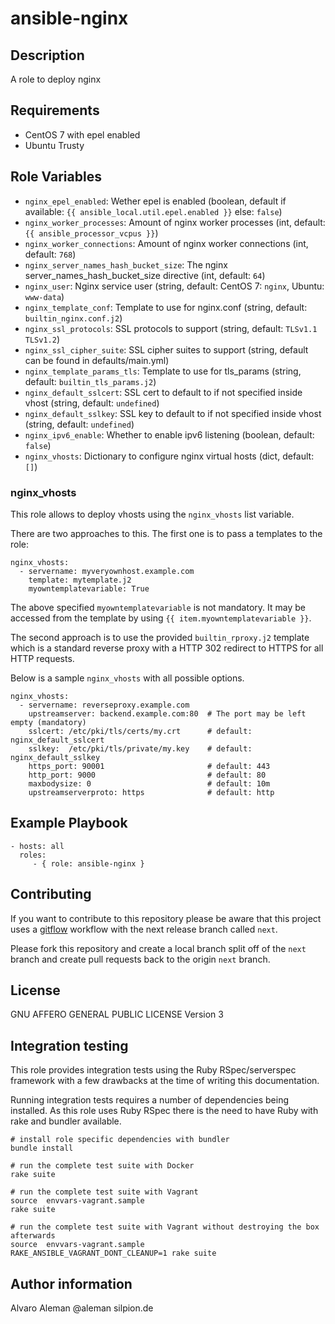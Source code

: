 # ansible-nginx

## Description

A role to deploy nginx

## Requirements

* CentOS 7 with epel enabled
* Ubuntu Trusty


## Role Variables

* ``nginx_epel_enabled``: Wether epel is enabled (boolean, default if available: ``{{ ansible_local.util.epel.enabled }}`` else: ``false``)
* ``nginx_worker_processes``: Amount of nginx worker processes (int, default: ``{{ ansible_processor_vcpus }}``)
* ``nginx_worker_connections``: Amount of nginx worker connections (int, default: ``768``)
* ``nginx_server_names_hash_bucket_size``: The nginx server_names_hash_bucket_size directive (int, default: ``64``)
* ``nginx_user``: Nginx service user (string, default: CentOS 7: ``nginx``, Ubuntu: ``www-data``)
* ``nginx_template_conf``: Template to use for nginx.conf (string, default: ``builtin_nginx.conf.j2``)
* ``nginx_ssl_protocols``: SSL protocols to support (string, default: ``TLSv1.1 TLSv1.2``)
* ``nginx_ssl_cipher_suite``: SSL cipher suites to support (string, default can be found in defaults/main.yml)
* ``nginx_template_params_tls``: Template to use for tls_params (string, default: ``builtin_tls_params.j2``)
* ``nginx_default_sslcert``: SSL cert to default to if not specified inside vhost (string, default: ``undefined``)
* ``nginx_default_sslkey``: SSL key to default to if not specified inside vhost (string, default: ``undefined``)
* ``nginx_ipv6_enable``: Whether to enable ipv6 listening (boolean, default: ``false``)
* ``nginx_vhosts``: Dictionary to configure nginx virtual hosts (dict, default: ``[]``)

### nginx_vhosts

This role allows to deploy vhosts using the ``nginx_vhosts`` list variable.

There are two approaches to this. The first one is to pass a templates to the role:

    nginx_vhosts:
      - servername: myveryownhost.example.com
        template: mytemplate.j2
        myowntemplatevariable: True

The above specified ``myowntemplatevariable`` is not mandatory. It may be accessed
from the template by using ``{{ item.myowntemplatevariable }}``.

The second approach is to use the provided ``builtin_rproxy.j2`` template which is
a standard reverse proxy with a HTTP 302 redirect to HTTPS for all HTTP requests.

Below is a sample ``nginx_vhosts`` with all possible options.

    nginx_vhosts:
      - servername: reverseproxy.example.com
        upstreamserver: backend.example.com:80  # The port may be left empty (mandatory)
        sslcert: /etc/pki/tls/certs/my.crt      # default: nginx_default_sslcert
        sslkey:  /etc/pki/tls/private/my.key    # default: nginx_default_sslkey
        https_port: 90001                       # default: 443
        http_port: 9000                         # default: 80
        maxbodysize: 0                          # default: 10m
        upstreamserverproto: https              # default: http

## Example Playbook

    - hosts: all
      roles:
         - { role: ansible-nginx }

## Contributing

If you want to contribute to this repository please be aware that this
project uses a [gitflow](http://nvie.com/posts/a-successful-git-branching-model/)
workflow with the next release branch called ``next``.

Please fork this repository and create a local branch split off of the ``next``
branch and create pull requests back to the origin ``next`` branch.

## License

GNU AFFERO GENERAL PUBLIC LICENSE Version 3

## Integration testing

This role provides integration tests using the Ruby RSpec/serverspec framework
with a few drawbacks at the time of writing this documentation.

Running integration tests requires a number of dependencies being
installed. As this role uses Ruby RSpec there is the need to have
Ruby with rake and bundler available.

    # install role specific dependencies with bundler
    bundle install

<!-- -->

    # run the complete test suite with Docker
    rake suite

<!-- -->

    # run the complete test suite with Vagrant
    source  envvars-vagrant.sample
    rake suite

    # run the complete test suite with Vagrant without destroying the box afterwards
    source  envvars-vagrant.sample
    RAKE_ANSIBLE_VAGRANT_DONT_CLEANUP=1 rake suite


## Author information

Alvaro Aleman @aleman silpion.de


<!-- vim: set nofen ts=4 sw=4 et: -->
